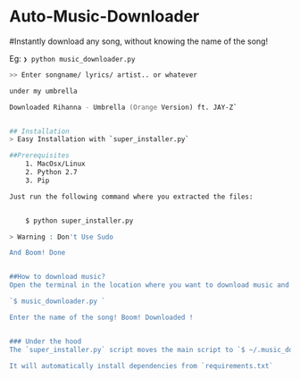 Auto-Music-Downloader
=====================

#Instantly download any song, without knowing the name of the song!

Eg: 
```❯ python music_downloader.py```


````zsh
>> Enter songname/ lyrics/ artist.. or whatever

under my umbrella 

Downloaded Rihanna - Umbrella (Orange Version) ft. JAY-Z`


## Installation
> Easy Installation with `super_installer.py` 

##Prerequisites 
    1. MacOsx/Linux
    2. Python 2.7
    3. Pip 

Just run the following command where you extracted the files:


    $ python super_installer.py 

> Warning : Don't Use Sudo 

And Boom! Done    


##How to download music?
Open the terminal in the location where you want to download music and run the following command

`$ music_downloader.py `

Enter the name of the song! Boom! Downloaded !


### Under the hood
The `super_installer.py` script moves the main script to `$ ~/.music_downloaer` and adds this path in you `.profile` file.

It will automatically install dependencies from `requirements.txt`
